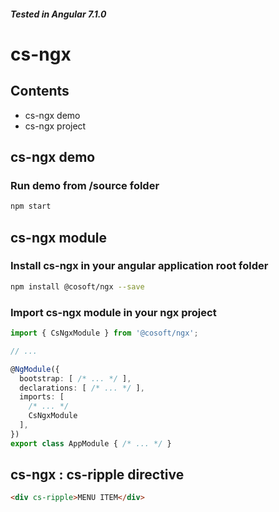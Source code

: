 ##### Tested in Angular 7.1.0

# cs-ngx

## Contents

- cs-ngx demo
- cs-ngx project

## cs-ngx demo

### Run demo from /source folder
```bash
npm start
```

## cs-ngx module

### Install cs-ngx in your angular application root folder
```bash
npm install @cosoft/ngx --save
```

### Import cs-ngx module in your ngx project
```typescript
import { CsNgxModule } from '@cosoft/ngx';

// ...

@NgModule({
  bootstrap: [ /* ... */ ],
  declarations: [ /* ... */ ],
  imports: [
    /* ... */
    CsNgxModule
  ],
})
export class AppModule { /* ... */ }
```

## cs-ngx : cs-ripple directive
```html
<div cs-ripple>MENU ITEM</div>
```
